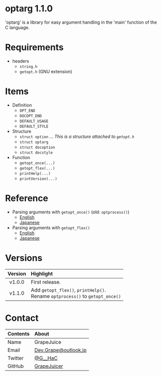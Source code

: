 # optarg 1.1.0

'optarg' is a library for easy argument handling in the 'main' function of the C language.

# Requirements

- headers
  - `string.h`
  - `getopt.h` (GNU extension)

# Items

- Definition
  - `OPT_END`
  - `DOCOPT_END`
  - `DEFAULT_USAGE`
  - `DEFAULT_STYLE`
- Structure
  - `struct option` ... *This is a structure attached to `getopt.h`*
  - `struct optarg`
  - `struct docoption`
  - `struct docstyle`
- Function
  - `getopt_once(...)`
  - `getopt_flex(...)`
  - `printHelp(...)`
  - `printVersion(...)`

# Reference

- Parsing arguments with `getopt_once()` (old: `optprocess()`)
  - [English](https://github.com/GrapeJuicer/optarg/blob/main/ref/ref_en_getopt_once.md)
  - [Japanese](https://github.com/GrapeJuicer/optarg/blob/main/ref/ref_ja_getopt_once.md)
- Parsing arguments with `getopt_flex()`
  - [English](https://github.com/GrapeJuicer/optarg/blob/main/ref/ref_en_getopt_flex.md)
  - [Japanese](https://github.com/GrapeJuicer/optarg/blob/main/ref/ref_ja_getopt_flex.md)

# Versions

| Version | Highlight                                                                       |
| :-----: | :------------------------------------------------------------------------------ |
| v1.0.0  | First release.                                                                  |
| v1.1.0  | Add `getopt_flex()`, `printHelp()`.<br>Rename `optprocess()` to `getopt_once()` |


# Contact
| Contents | About                                         |
| :------- | :-------------------------------------------- |
| Name     | GrapeJuice                                    |
| Email    | Dev.Grape@outlook.jp                          |
| Twitter  | [@G__HaC](https://twitter.com/G__HaC)         |
| GitHub   | [GrapeJuicer](https://github.com/GrapeJuicer) |
